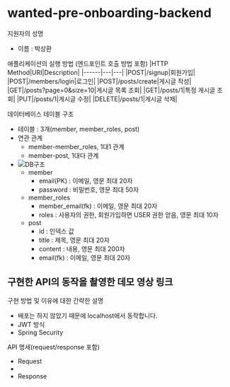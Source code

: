 # wanted-pre-onboarding-backend

지원자의 성명
- 이름 : 박상환

애플리케이션의 실행 방법 (엔드포인트 호출 방법 포함)
|HTTP Method|URI|Description|
|------|---|---|
|POST|/signup|회원가입|
|POST|/members/login|로그인|
|POST|/posts/create|게시글 작성|
|GET|/posts?page=0&size=10|게시글 목록 조회|
|GET|/posts/1|특정 게시글 조회|
|PUT|/posts/1|게시글 수정|
|DELETE|/posts/1|게시글 삭제|


데이터베이스 테이블 구조
- 테이블 : 3개(member, member_roles, post)
- 연관 관계
  - member-member_roles, 1대1 관계
  - member-post, 1대다 관계
- ![DB구조](https://github.com/sangbus/wanted-pre-onboarding-backend/assets/87519025/6c6d8d20-2a9e-4e8c-800d-03b720289c9c)
  - member
    - email(PK) : 이메일, 영문 최대 20자
    - password : 비밀번호, 영문 최대 50자
  - member_roles
    - member_email(fk) : 이메일, 영문 최대 20자
    - roles : 사용자의 권한, 회원가입하면 USER 권한 얻음, 영문 최대 10자
  - post
    - id : 인덱스 값
    - title : 제목, 영문 최대 20자
    - content : 내용, 영문 최대 200자
    - email(fk) : 이메일, 영문 최대 20자

구현한 API의 동작을 촬영한 데모 영상 링크
- 

구현 방법 및 이유에 대한 간략한 설명
- 배포는 하지 않았기 때문에 localhost에서 동작합니다.
- JWT 방식
- Spring Security

API 명세(request/response 포함)
- Request
- 
- Response

